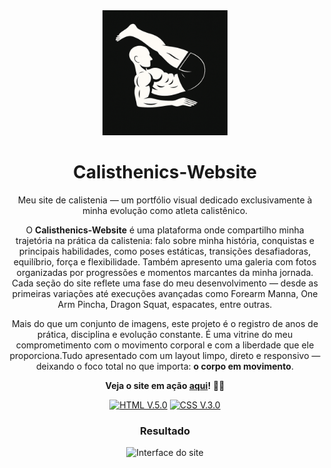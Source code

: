 <div align="center">

<img src="src/images/forearm-manna-icon.png" width="200px" alt="Forearm Manna Icon">

# Calisthenics-Website

Meu site de calistenia — um portfólio visual dedicado exclusivamente à minha evolução como atleta calistênico.

O **Calisthenics-Website** é uma plataforma onde compartilho minha trajetória na prática da calistenia: falo sobre minha história, conquistas e principais habilidades, como poses estáticas, transições desafiadoras, equilíbrio, força e flexibilidade. Também apresento uma galeria com fotos organizadas por progressões e momentos marcantes da minha jornada. Cada seção do site reflete uma fase do meu desenvolvimento — desde as primeiras variações até execuções avançadas como Forearm Manna, One Arm Pincha, Dragon Squat, espacates, entre outras.

Mais do que um conjunto de imagens, este projeto é o registro de anos de prática, disciplina e evolução constante. É uma vitrine do meu comprometimento com o movimento corporal e com a liberdade que ele proporciona.Tudo apresentado com um layout limpo, direto e responsivo — deixando o foco total no que importa: **o corpo em movimento**.



**Veja o site em ação [aqui](https://abelarduu.github.io/Calisthenics-Portfolio/)!** 💪📸

[![HTML V.5.0](https://img.shields.io/badge/HTML-E34F26?style=for-the-badge&logo=html5&logoColor=white)](https://developer.mozilla.org/en-US/docs/Web/HTML)
[![CSS V.3.0](https://img.shields.io/badge/CSS-1572B6?style=for-the-badge&logo=css3&logoColor=white)](https://developer.mozilla.org/en-US/docs/Web/CSS)

### Resultado
![Interface do site](img/website.gif)
</div>
